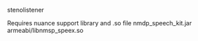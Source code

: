 

stenolistener 

Requires nuance support library and .so file
nmdp_speech_kit.jar
armeabi/libnmsp_speex.so
